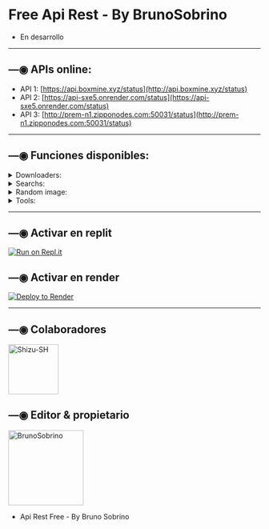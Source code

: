# Free Api Rest - By BrunoSobrino

- En desarrollo

------------------

## —◉ APIs online:
- API 1: [https://api.boxmine.xyz/status](http://api.boxmine.xyz/status)
- API 2: [https://api-sxe5.onrender.com/status](https://api-sxe5.onrender.com/status)
- API 3: [http://prem-n1.zipponodes.com:50031/status](http://prem-n1.zipponodes.com:50031/status)

------------------

## —◉ Funciones disponibles:

<details>
<summary>Downloaders:</summary>

### YT downloader v1:
- **audio:**
  - Uso: `https://api.boxmine.xyz/v1/ytmp3?url=${url}`
  - Ejemplo: [https://api.boxmine.xyz/v1/ytmp3?url=https://youtu.be/JLWRZ8eWyZo?si=EmeS9fJvSOkDk7p](https://api.boxmine.xyz/v1/ytmp3?url=https://youtu.be/JLWRZ8eWyZo?si=EmeS9fJvSOkDk7p)
- **video:**
  - Uso: `https://api.boxmine.xyz/v1/ytmp4?url=${url}`
  - Ejemplo: [https://api.boxmine.xyz/v1/ytmp4?url=https://youtu.be/JLWRZ8eWyZo?si=EmeS9fJvSOkDk7p](https://api.boxmine.xyz/v1/ytmp4?url=https://youtu.be/JLWRZ8eWyZo?si=EmeS9fJvSOkDk7p)

### YT downloader v2:
- **audio:**
  - Uso: `https://api.boxmine.xyz/v2/ytmp3?url=${url}`
  - Ejemplo: [https://api.boxmine.xyz/v2/ytmp3?url=https://youtu.be/JLWRZ8eWyZo?si=EmeS9fJvSOkDk7p](https://api.boxmine.xyz/v2/ytmp3?url=https://youtu.be/JLWRZ8eWyZo?si=EmeS9fJvSOkDk7p)
- **video:**
  - Uso: `https://api.boxmine.xyz/v2/ytmp4?url=${url}`
  - Ejemplo: [https://api.boxmine.xyz/v2/ytmp4?url=https://youtu.be/JLWRZ8eWyZo?si=EmeS9fJvSOkDk7p](https://api.boxmine.xyz/v2/ytmp4?url=https://youtu.be/JLWRZ8eWyZo?si=EmeS9fJvSOkDk7p)

### YTDL:
- **info + audio + video:**
  - Uso: `https://api.boxmine.xyz/ytdl?url=${url}`
  - Ejemplo: [https://api.boxmine.xyz/ytdl?url=https://youtu.be/JLWRZ8eWyZo?si=EmeS9fJvSOkDk7p](https://api.boxmine.xyz/ytdl?url=https://youtu.be/JLWRZ8eWyZo?si=EmeS9fJvSOkDk7p)
 
### YTPlay:
- **info + audio + video:**
  - Uso: `https://api.boxmine.xyz/ytplay?text=${text || url}`
  - Ejemplo: [https://api.boxmine.xyz/ytplay?text=begin%20you](https://api.boxmine.xyz/ytplay?text=begin%20you)
  - Ejemplo: [https://api.boxmine.xyz/ytplay?text=https://youtu.be/JLWRZ8eWyZo?si=EmeS9fJvSOkDk7p](https://api.boxmine.xyz/ytplay?text=https://youtu.be/JLWRZ8eWyZo?si=EmeS9fJvSOkDk7p)
  
### TikTokDL:
- Uso: `https://api.boxmine.xyz/tiktok?url=${url}`
- Ejemplo: [https://api.boxmine.xyz/tiktok?url=https://vm.tiktok.com/ZMjPXawEV](https://api.boxmine.xyz/tiktok?url=https://vm.tiktok.com/ZMjPXawEV)

### TTImg (TikTok image downloader):
- Uso: `https://api.boxmine.xyz/ttimg?url=${url}`
- Ejemplo: [https://api.boxmine.xyz/ttimg?url=https://vm.tiktok.com/ZM2cqBRVS](https://api.boxmine.xyz/ttimg?url=https://vm.tiktok.com/ZM2cqBRVS)

</details>

<details>
<summary>Searchs:</summary>

### YTSearch:
  - Uso: `https://api.boxmine.xyz/ytsearch?text=${texto}`
  - Ejemplo: [https://api.boxmine.xyz/ytsearch?text=begin%20you](https://api.boxmine.xyz/ytsearch?text=begin%20you)

</details>

<details>
<summary>Random image:</summary>

### nsfw:
- **nsfwloli:**
  - Uso: [https://api.boxmine.xyz/nsfw/nsfwloli](http://api.boxmine.xyz/nsfw/nsfwloli)

</details>

<details>
<summary>Tools:</summary>

### ChatGPT:
- **Sin lenguaje:**
  - Uso: `https://api.boxmine.xyz/chatgpt?text=${text}`
  - Ejemplo: [https://api.boxmine.xyz/chatgpt?text=Hola](https://api.boxmine.xyz/chatgpt?text=Hola)
- **Con lenguaje:**
  - Uso: `https://api.boxmine.xyz/chatgpt?text=${text}&lenguaje=${lenguaje}`
  - Ejemplo: [https://api.boxmine.xyz/chatgpt?text=Hola&lenguaje=es](https://api.boxmine.xyz/chatgpt?text=Hola&lenguaje=es)
  - Ejemplo: [https://api.boxmine.xyz/chatgpt?text=Hola&lenguaje=en](https://api.boxmine.xyz/chatgpt?text=Hola&lenguaje=en)

</details>

------------------

## —◉ Activar en replit

[![Run on Repl.it](https://repl.it/badge/github/BrunoSobrino/api)](https://repl.it/github/BrunoSobrino/api) 
  
## —◉ Activar en render

[![Deploy to Render](https://render.com/images/deploy-to-render-button.svg)](https://dashboard.render.com/blueprint/new?repo=https%3A%2F%2Fgithub.com%2FBrunoSobrino%2Fapi) 

------------------

## —◉ Colaboradores
<a href="https://github.com/Shizu-SH"><img src="https://github.com/Shizu-SH.png" width="100" height="100" alt="Shizu-SH"/></a>

## —◉ Editor & propietario
<a href="https://github.com/BrunoSobrino"><img src="https://github.com/BrunoSobrino.png" width="150" height="150" alt="BrunoSobrino"/></a>
- Api Rest Free - By Bruno Sobrino
